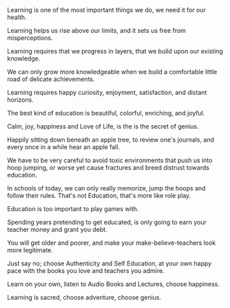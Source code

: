 Learning is one of the most important things we do, we need it for our health.

Learning helps us rise above our limits, and it sets us free from misperceptions.

Learning requires that we progress in layers, that we build upon our existing knowledge.

We can only grow more knowledgeable when we build a comfortable little road of delicate achievements.

Learning requires happy curiosity, enjoyment, satisfaction, and distant horizons.

The best kind of education is beautiful, colorful, enriching, and joyful.

Calm, joy, happiness and Love of Life, is the is the secret of genius.

Happily sitting down beneath an apple tree, to review one's journals, and every once in a while hear an apple fall.

We have to be very careful to avoid toxic environments that push us into hoop jumping, or worse yet cause fractures and breed distrust towards education.

In schools of today, we can only really memorize, jump the hoops and follow their rules. That's not Education, that's more like role play.

Education is too important to play games with.

Spending years pretending to get educated, is only going to earn your teacher money and grant you debt.

You will get older and poorer, and make your make-believe-teachers look more legitimate.

Just say no; choose Authenticity and Self Education, at your own happy pace with the books you love and teachers you admire.

Learn on your own, listen to Audio Books and Lectures, choose happiness.

Learning is sacred, choose adventure, choose genius.
